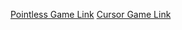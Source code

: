 [Pointless Game Link](https://github.com/ALittleBit8Bit/pointless-button-game)
[Cursor Game Link](https://github.com/ALittleBit8Bit/Cursor-Game)
